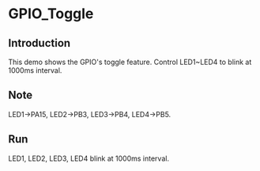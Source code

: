 # GPIO_Toggle

## Introduction

This demo shows  the  GPIO's toggle feature.
Control LED1~LED4 to blink at 1000ms interval.

## Note

LED1->PA15,   LED2->PB3,   LED3->PB4,   LED4->PB5.

## Run

LED1, LED2, LED3, LED4  blink at 1000ms interval.
